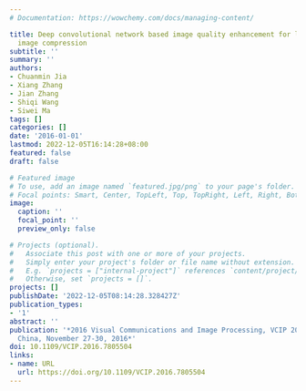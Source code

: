 ```yaml
---
# Documentation: https://wowchemy.com/docs/managing-content/

title: Deep convolutional network based image quality enhancement for low bit rate
  image compression
subtitle: ''
summary: ''
authors:
- Chuanmin Jia
- Xiang Zhang
- Jian Zhang
- Shiqi Wang
- Siwei Ma
tags: []
categories: []
date: '2016-01-01'
lastmod: 2022-12-05T16:14:28+08:00
featured: false
draft: false

# Featured image
# To use, add an image named `featured.jpg/png` to your page's folder.
# Focal points: Smart, Center, TopLeft, Top, TopRight, Left, Right, BottomLeft, Bottom, BottomRight.
image:
  caption: ''
  focal_point: ''
  preview_only: false

# Projects (optional).
#   Associate this post with one or more of your projects.
#   Simply enter your project's folder or file name without extension.
#   E.g. `projects = ["internal-project"]` references `content/project/deep-learning/index.md`.
#   Otherwise, set `projects = []`.
projects: []
publishDate: '2022-12-05T08:14:28.328427Z'
publication_types:
- '1'
abstract: ''
publication: '*2016 Visual Communications and Image Processing, VCIP 2016, Chengdu,
  China, November 27-30, 2016*'
doi: 10.1109/VCIP.2016.7805504
links:
- name: URL
  url: https://doi.org/10.1109/VCIP.2016.7805504
---
```

